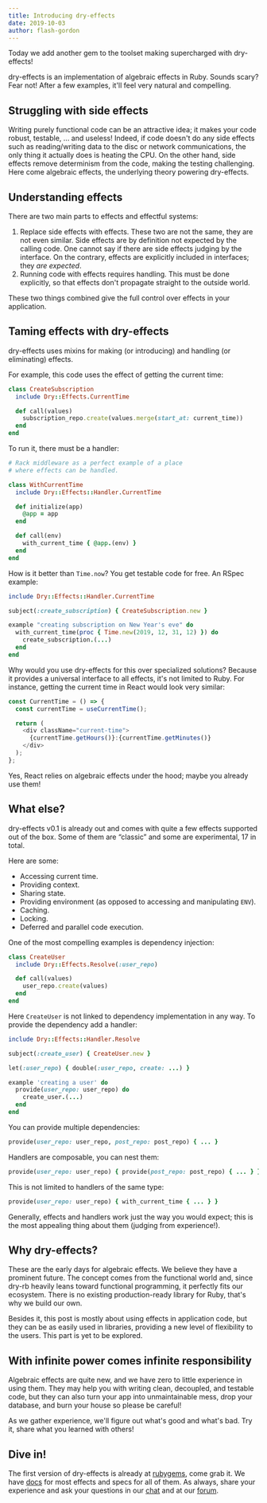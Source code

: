 ```yaml
---
title: Introducing dry-effects
date: 2019-10-03
author: flash-gordon
---
```


Today we add another gem to the toolset making supercharged with dry-effects!

dry-effects is an implementation of algebraic effects in Ruby. Sounds scary? Fear not! After a few examples, it'll feel very natural and compelling.

## Struggling with side effects

Writing purely functional code can be an attractive idea; it makes your code robust, testable, ... and useless! Indeed, if code doesn't do any side effects such as reading/writing data to the disc or network communications, the only thing it actually does is heating the CPU. On the other hand, side effects remove determinism from the code, making the testing challenging. Here come algebraic effects, the underlying theory powering dry-effects.

## Understanding effects

There are two main parts to effects and effectful systems:

1. Replace side effects with effects. These two are not the same, they are not even similar. Side effects are by definition not expected by the calling code. One cannot say if there are side effects judging by the interface. On the contrary, effects are explicitly included in interfaces; they _are expected_.
1. Running code with effects requires handling. This must be done explicitly, so that effects don't propagate straight to the outside world.

These two things combined give the full control over effects in your application.

## Taming effects with dry-effects

dry-effects uses mixins for making (or introducing) and handling (or eliminating) effects.

For example, this code uses the effect of getting the current time:

```ruby
class CreateSubscription
  include Dry::Effects.CurrentTime

  def call(values)
    subscription_repo.create(values.merge(start_at: current_time))
  end
end
```

To run it, there must be a handler:

```ruby
# Rack middleware as a perfect example of a place
# where effects can be handled.

class WithCurrentTime
  include Dry::Effects::Handler.CurrentTime

  def initialize(app)
    @app = app
  end

  def call(env)
    with_current_time { @app.(env) }
  end
end
```

How is it better than `Time.now`? You get testable code for free. An RSpec example:

```ruby
include Dry::Effects::Handler.CurrentTime

subject(:create_subscription) { CreateSubscription.new }

example "creating subscription on New Year's eve" do
  with_current_time(proc { Time.new(2019, 12, 31, 12) }) do
    create_subscription.(...)
  end
end
```

Why would you use dry-effects for this over specialized solutions? Because it provides a universal interface to all effects, it's not limited to Ruby. For instance, getting the current time in React would look very similar:

```javascript
const CurrentTime = () => {
  const currentTime = useCurrentTime();

  return (
    <div className="current-time">
      {currentTime.getHours()}:{currentTime.getMinutes()}
    </div>
  );
};
```

Yes, React relies on algebraic effects under the hood; maybe you already use them!

## What else?

dry-effects v0.1 is already out and comes with quite a few effects supported out of the box. Some of them are “classic” and some are experimental, 17 in total.

Here are some:

- Accessing current time.
- Providing context.
- Sharing state.
- Providing environment (as opposed to accessing and manipulating `ENV`).
- Caching.
- Locking.
- Deferred and parallel code execution.

One of the most compelling examples is dependency injection:

```ruby
class CreateUser
  include Dry::Effects.Resolve(:user_repo)

  def call(values)
    user_repo.create(values)
  end
end
```

Here `CreateUser` is not linked to dependency implementation in any way. To provide the dependency add a handler:

```ruby
include Dry::Effects::Handler.Resolve

subject(:create_user) { CreateUser.new }

let(:user_repo) { double(:user_repo, create: ...) }

example 'creating a user' do
  provide(user_repo: user_repo) do
    create_user.(...)
  end
end
```

You can provide multiple dependencies:

```ruby
provide(user_repo: user_repo, post_repo: post_repo) { ... }
```

Handlers are composable, you can nest them:

```ruby
provide(user_repo: user_repo) { provide(post_repo: post_repo) { ... } }
```

This is not limited to handlers of the same type:

```ruby
provide(user_repo: user_repo) { with_current_time { ... } }
```

Generally, effects and handlers work just the way you would expect; this is the most appealing thing about them (judging from experience!).

## Why dry-effects?

These are the early days for algebraic effects. We believe they have a prominent future. The concept comes from the functional world and, since dry-rb heavily leans toward functional programming, it perfectly fits our ecosystem. There is no existing production-ready library for Ruby, that's why we build our own.

Besides it, this post is mostly about using effects in application code, but they can be as easily used in libraries, providing a new level of flexibility to the users. This part is yet to be explored.

## With infinite power comes infinite responsibility

Algebraic effects are quite new, and we have zero to little experience in using them. They may help you with writing clean, decoupled, and testable code, but they can also turn your app into unmaintainable mess, drop your database, and burn your house so please be careful!

As we gather experience, we'll figure out what's good and what's bad. Try it, share what you learned with others!

## Dive in!

The first version of dry-effects is already at [rubygems](https://rubygems.org/gems/dry-effects), come grab it. We have [docs](http://localhost:4567/gems/dry-effects/0.1) for most effects and specs for all of them. As always, share your experience and ask your questions in our [chat](https://dry-rb.zulipchat.com) and at our [forum](https://discourse.dry-rb.org/).
